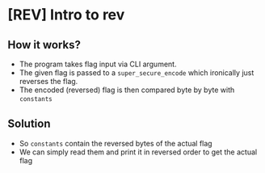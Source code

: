# [REV] Intro to rev

## How it works?

- The program takes flag input via CLI argument.
- The given flag is passed to a `super_secure_encode` which ironically just reverses the flag.
- The encoded (reversed) flag is then compared byte by byte with `constants`

## Solution

- So `constants` contain the reversed bytes of the actual flag
- We can simply read them and print it in reversed order to get the actual flag
